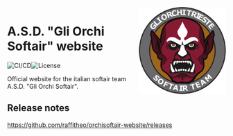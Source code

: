 <img src="client/src/assets/images/logo.png" height="200px" align="right"/>

# A.S.D. "Gli Orchi Softair" website

![CI/CD](https://github.com/raffitheo/orchisoftair-website/workflows/CI/CD/badge.svg)![License](https://img.shields.io/github/license/raffitheo/orchisoftair-website)

Official website for the italian softair team A.S.D. "Gli Orchi Softair".

## Release notes

https://github.com/raffitheo/orchisoftair-website/releases
